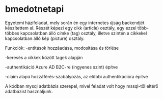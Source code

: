 # bmedotnetapi
Egyetemi házifeladat, mely során én egy internetes újság backendjét készítettem el. Részét képezi egy cikk (article) osztály, egy ezzel több-többes kapcsolatban 
álló címke (tag) osztály, illetve szintén a cikkekel kapcsolatban álló kép (picture) osztály.

Funkciók:
-entitások hozzáadása, modosítása és törlése

-keresés a cikkek között tagek alapján

-authentikáció Azure AD B2C-re (ingyenes szint) építve

-claim alapú hozzáférés-szabályozás, az előbbi authentikációra építve


A kódban mysql adatbázis szerepel, mivel feladat volt hogy mssql-től eltérő adatbázist használjunk.
